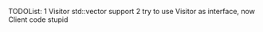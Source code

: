 TODOList:
1 Visitor std::vector<T> support
2 try to use Visitor as interface, now Client code stupid
